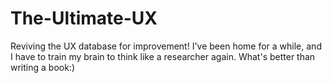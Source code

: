 # The-Ultimate-UX
Reviving the UX database for improvement!
I've been home for a while, and I have to train my brain to think like a researcher again. 
What's better than writing a book:)
